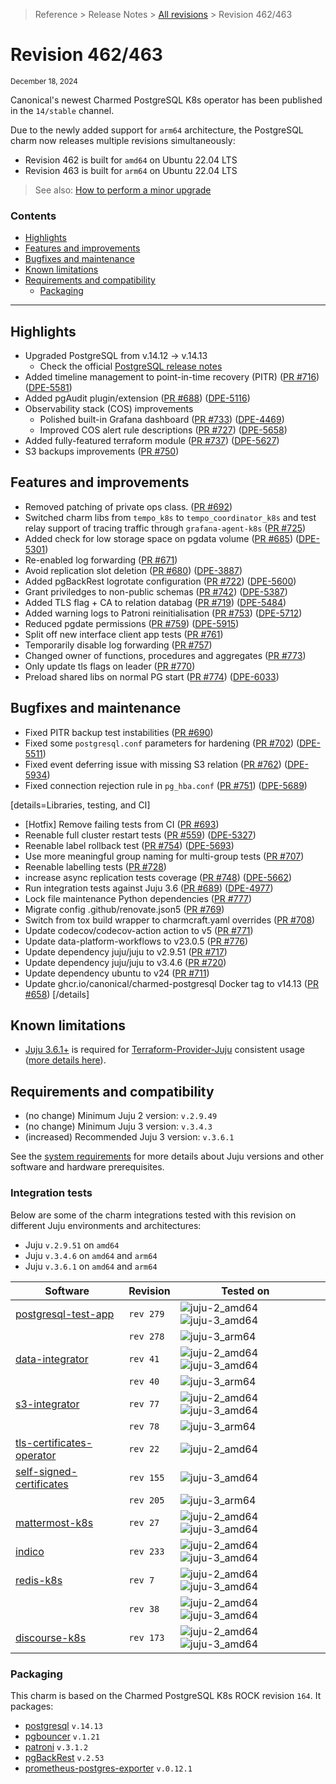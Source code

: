 >Reference > Release Notes > [All revisions] > Revision 462/463

# Revision 462/463
<sub>December 18, 2024</sub>

Canonical's newest Charmed PostgreSQL K8s operator has been published in the `14/stable` channel.

Due to the newly added support for `arm64` architecture, the PostgreSQL charm now releases multiple revisions simultaneously:
* Revision 462 is built for `amd64` on Ubuntu 22.04 LTS
* Revision 463 is built for `arm64` on Ubuntu 22.04 LTS

> See also: [How to perform a minor upgrade]

### Contents
* [Highlights](#highlights)
* [Features and improvements](#features-and-improvements)
* [Bugfixes and maintenance](#bugfixes-and-maintenance)
* [Known limitations](#known-limitations)
* [Requirements and compatibility](#requirements-and-compatibility)
  * [Packaging](#packaging)
---

## Highlights 
* Upgraded PostgreSQL from v.14.12 → v.14.13
  * Check the official [PostgreSQL release notes](https://www.postgresql.org/docs/release/14.13/)
* Added timeline management to point-in-time recovery (PITR) ([PR #716](https://github.com/canonical/postgresql-k8s-operator/pull/716)) ([DPE-5581](https://warthogs.atlassian.net/browse/DPE-5581))
* Added pgAudit plugin/extension  ([PR #688](https://github.com/canonical/postgresql-k8s-operator/pull/688)) ([DPE-5116](https://warthogs.atlassian.net/browse/DPE-5116))
* Observability stack (COS) improvements
  *  Polished built-in Grafana dashboard ([PR #733](https://github.com/canonical/postgresql-k8s-operator/pull/733)) ([DPE-4469](https://warthogs.atlassian.net/browse/DPE-4469))
  *  Improved COS alert rule descriptions ([PR #727](https://github.com/canonical/postgresql-k8s-operator/pull/727)) ([DPE-5658](https://warthogs.atlassian.net/browse/DPE-5658))
* Added fully-featured terraform module ([PR #737](https://github.com/canonical/postgresql-k8s-operator/pull/737)) ([DPE-5627](https://warthogs.atlassian.net/browse/DPE-5627))
* S3 backups improvements ([PR #750](https://github.com/canonical/postgresql-k8s-operator/pull/750))

## Features and improvements
* Removed patching of private ops class. ([PR #692](https://github.com/canonical/postgresql-k8s-operator/pull/692))
* Switched charm libs from `tempo_k8s` to `tempo_coordinator_k8s` and test relay support of tracing traffic through `grafana-agent-k8s` ([PR #725](https://github.com/canonical/postgresql-k8s-operator/pull/725))
* Added check for low storage space on pgdata volume ([PR #685](https://github.com/canonical/postgresql-k8s-operator/pull/685)) ([DPE-5301](https://warthogs.atlassian.net/browse/DPE-5301))
* Re-enabled log forwarding ([PR #671](https://github.com/canonical/postgresql-k8s-operator/pull/671))
* Avoid replication slot deletion ([PR #680](https://github.com/canonical/postgresql-k8s-operator/pull/680)) ([DPE-3887](https://warthogs.atlassian.net/browse/DPE-3887))
* Added pgBackRest logrotate configuration ([PR #722](https://github.com/canonical/postgresql-k8s-operator/pull/722)) ([DPE-5600](https://warthogs.atlassian.net/browse/DPE-5600))
* Grant priviledges to non-public schemas ([PR #742](https://github.com/canonical/postgresql-k8s-operator/pull/742)) ([DPE-5387](https://warthogs.atlassian.net/browse/DPE-5387))
* Added TLS flag + CA to relation databag ([PR #719](https://github.com/canonical/postgresql-k8s-operator/pull/719)) ([DPE-5484](https://warthogs.atlassian.net/browse/DPE-5484))
* Added warning logs to Patroni reinitialisation ([PR #753](https://github.com/canonical/postgresql-k8s-operator/pull/753)) ([DPE-5712](https://warthogs.atlassian.net/browse/DPE-5712))
* Reduced pgdate permissions ([PR #759](https://github.com/canonical/postgresql-k8s-operator/pull/759)) ([DPE-5915](https://warthogs.atlassian.net/browse/DPE-5915))
* Split off new interface client app tests ([PR #761](https://github.com/canonical/postgresql-k8s-operator/pull/761))
* Temporarily disable log forwarding ([PR #757](https://github.com/canonical/postgresql-k8s-operator/pull/757))
* Changed owner of functions, procedures and aggregates ([PR #773](https://github.com/canonical/postgresql-k8s-operator/pull/773))
* Only update tls flags on leader ([PR #770](https://github.com/canonical/postgresql-k8s-operator/pull/770))
* Preload shared libs on normal PG start ([PR #774](https://github.com/canonical/postgresql-k8s-operator/pull/774)) ([DPE-6033](https://warthogs.atlassian.net/browse/DPE-6033))

## Bugfixes and maintenance
* Fixed PITR backup test instabilities ([PR #690](https://github.com/canonical/postgresql-k8s-operator/pull/690))
* Fixed some `postgresql.conf` parameters for hardening ([PR #702](https://github.com/canonical/postgresql-k8s-operator/pull/702)) ([DPE-5511](https://warthogs.atlassian.net/browse/DPE-5511))
* Fixed event deferring issue with missing S3 relation ([PR #762](https://github.com/canonical/postgresql-k8s-operator/pull/762)) ([DPE-5934](https://warthogs.atlassian.net/browse/DPE-5934))
* Fixed connection rejection rule in `pg_hba.conf` ([PR #751](https://github.com/canonical/postgresql-k8s-operator/pull/751)) ([DPE-5689](https://warthogs.atlassian.net/browse/DPE-5689))

[details=Libraries, testing, and CI]
* [Hotfix] Remove failing tests from CI ([PR #693](https://github.com/canonical/postgresql-k8s-operator/pull/693))
* Reenable full cluster restart tests ([PR #559](https://github.com/canonical/postgresql-k8s-operator/pull/559)) ([DPE-5327](https://warthogs.atlassian.net/browse/DPE-5327))
* Reenable label rollback test ([PR #754](https://github.com/canonical/postgresql-k8s-operator/pull/754)) ([DPE-5693](https://warthogs.atlassian.net/browse/DPE-5693))
* Use more meaningful group naming for multi-group tests ([PR #707](https://github.com/canonical/postgresql-k8s-operator/pull/707))
* Reenable labelling tests ([PR #728](https://github.com/canonical/postgresql-k8s-operator/pull/728))
* increase async replication tests coverage ([PR #748](https://github.com/canonical/postgresql-k8s-operator/pull/748)) ([DPE-5662](https://warthogs.atlassian.net/browse/DPE-5662))
* Run integration tests against Juju 3.6 ([PR #689](https://github.com/canonical/postgresql-k8s-operator/pull/689)) ([DPE-4977](https://warthogs.atlassian.net/browse/DPE-4977))
* Lock file maintenance Python dependencies ([PR #777](https://github.com/canonical/postgresql-k8s-operator/pull/777))
* Migrate config .github/renovate.json5 ([PR #769](https://github.com/canonical/postgresql-k8s-operator/pull/769))
* Switch from tox build wrapper to charmcraft.yaml overrides ([PR #708](https://github.com/canonical/postgresql-k8s-operator/pull/708))
* Update codecov/codecov-action action to v5 ([PR #771](https://github.com/canonical/postgresql-k8s-operator/pull/771))
* Update data-platform-workflows to v23.0.5 ([PR #776](https://github.com/canonical/postgresql-k8s-operator/pull/776))
* Update dependency juju/juju to v2.9.51 ([PR #717](https://github.com/canonical/postgresql-k8s-operator/pull/717))
* Update dependency juju/juju to v3.4.6 ([PR #720](https://github.com/canonical/postgresql-k8s-operator/pull/720))
* Update dependency ubuntu to v24 ([PR #711](https://github.com/canonical/postgresql-k8s-operator/pull/711))
* Update ghcr.io/canonical/charmed-postgresql Docker tag to v14.13 ([PR #658](https://github.com/canonical/postgresql-k8s-operator/pull/658))
[/details]

## Known limitations

 * [Juju 3.6.1+](https://discourse.charmhub.io/t/roadmap-releases/5064#juju-juju-361-11-dec-2024-2) is required for [Terraform-Provider-Juju](https://github.com/juju/terraform-provider-juju) consistent usage ([more details here](https://github.com/juju/terraform-provider-juju/issues/608)).

## Requirements and compatibility
* (no change) Minimum Juju 2 version: `v.2.9.49`
* (no change) Minimum Juju 3 version: `v.3.4.3`
* (increased) Recommended Juju 3 version: `v.3.6.1`

See the [system requirements] for more details about Juju versions and other software and hardware prerequisites.

### Integration tests
Below are some of the charm integrations tested with this revision on different Juju environments and architectures:
* Juju `v.2.9.51` on `amd64`
* Juju  `v.3.4.6` on `amd64` and `arm64`
* Juju  `v.3.6.1` on `amd64` and `arm64`

|  Software | Revision | Tested on | |
|-----|-----|----|---|
| [postgresql-test-app] | `rev 279` | ![juju-2_amd64] ![juju-3_amd64] |
|   | `rev 278` | ![juju-3_arm64] |
| [data-integrator] | `rev 41` | ![juju-2_amd64] ![juju-3_amd64] |
|   | `rev 40` | ![juju-3_arm64] |
| [s3-integrator] | `rev 77` |  ![juju-2_amd64] ![juju-3_amd64]  |
|   | `rev 78` | ![juju-3_arm64]  |
| [tls-certificates-operator] | `rev 22` | ![juju-2_amd64] |
| [self-signed-certificates] | `rev 155` |  ![juju-3_amd64]  |
|  | `rev 205` | ![juju-3_arm64] |
| [mattermost-k8s] | `rev 27` |  ![juju-2_amd64] ![juju-3_amd64] |
| [indico] | `rev 233` |  ![juju-2_amd64] ![juju-3_amd64] |
| [redis-k8s] | `rev 7`|  ![juju-2_amd64] ![juju-3_amd64] |
| | `rev 38` |  ![juju-2_amd64] ![juju-3_amd64] |
| [discourse-k8s] | `rev 173` | ![juju-2_amd64] ![juju-3_amd64] |

### Packaging
This charm is based on the Charmed PostgreSQL K8s ROCK revision `164`. It packages:
* [postgresql] `v.14.13`
* [pgbouncer] `v.1.21`
* [patroni] `v.3.1.2`
* [pgBackRest] `v.2.53`
* [prometheus-postgres-exporter] `v.0.12.1`

<!-- DISCOURSE TOPICS-->
[All revisions]: /t/11872
[system requirements]: /t/11744
[How to perform a minor upgrade]: /t/12095

[juju]: https://juju.is/docs/juju/
[lxd]: https://documentation.ubuntu.com/lxd/en/latest/
[nextcloud]: https://charmhub.io/nextcloud
[mailman3-core]: https://charmhub.io/mailman3-core
[data-integrator]: https://charmhub.io/data-integrator
[s3-integrator]: https://charmhub.io/s3-integrator
[postgresql-test-app]: https://charmhub.io/postgresql-test-app
[discourse-k8s]: https://charmhub.io/discourse-k8s
[indico]: https://charmhub.io/indico
[microk8s]: https://charmhub.io/microk8s
[tls-certificates-operator]: https://charmhub.io/tls-certificates-operator
[self-signed-certificates]: https://charmhub.io/self-signed-certificates
[landscape-client]: https://charmhub.io/landscape-client
[ubuntu-advantage]: https://charmhub.io/ubuntu-advantage
[mattermost-k8s]: https://charmhub.io/mattermost-k8s
[redis-k8s]: https://charmhub.io/redis-k8s

[`/lib/charms` directory on GitHub]: https://github.com/canonical/postgresql-k8s-operator/tree/rev463/lib/charms
[`metadata.yaml` file on GitHub]: https://github.com/canonical/postgresql-k8s-operator/blob/rev463/metadata.yaml

[postgresql]: https://launchpad.net/ubuntu/+source/postgresql-14/
[pgbouncer]: https://launchpad.net/~data-platform/+archive/ubuntu/pgbouncer
[patroni]: https://launchpad.net/~data-platform/+archive/ubuntu/patroni
[pgBackRest]: https://launchpad.net/~data-platform/+archive/ubuntu/pgbackrest
[prometheus-postgres-exporter]: https://launchpad.net/~data-platform/+archive/ubuntu/postgres-exporter

[juju-2_amd64]: https://img.shields.io/badge/Juju_2.9.51-amd64-darkgreen?labelColor=ea7d56 
[juju-3_amd64]: https://img.shields.io/badge/Juju_3.4.6-amd64-darkgreen?labelColor=E95420 
[juju-3_arm64]: https://img.shields.io/badge/Juju_3.4.6-arm64-blue?labelColor=E95420